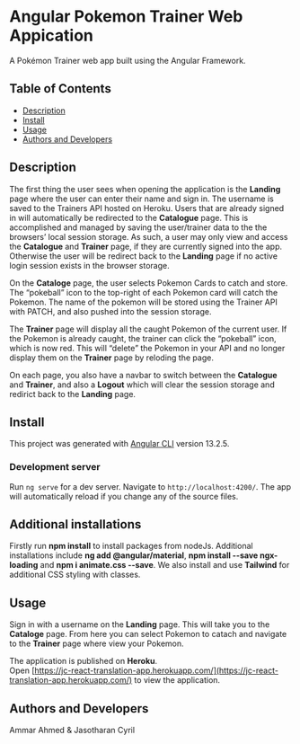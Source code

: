 # Angular Pokemon Trainer Web Appication
A Pokémon Trainer web app built using the Angular Framework.

## Table of Contents
- [Description](#description)
- [Install](#install)
- [Usage](#usage)
- [Authors and Developers](#authors-and-developers)

## Description
The first thing the user sees when opening the application is the **Landing** page where the user can enter their name and sign in.
The username is saved to the Trainers API hosted on Heroku. Users that are already signed in will automatically be redirected to the **Catalogue** page. This is accomplished and managed by saving the user/trainer data to the the browsers’ local session storage. As such, a user may only view and access the **Catalogue** and **Trainer** page, if they are currently signed into the app. Otherwise the user will be redirect back to the **Landing** page if no active login session exists in the browser storage.

On the **Cataloge** page, the user selects Pokemon Cards to catch and store. The “pokeball” icon to the top-right of each Pokemon card will catch the Pokemon. The name of the pokemon will be stored using the Trainer API with PATCH, and also pushed into the session storage. 

The **Trainer** page will display all the caught Pokemon of the current user. If the Pokemon is already caught, the trainer can click the “pokeball” icon, which is now red. This will “delete” the Pokemon in your API and no longer display them on the **Trainer** page by reloding the page. 

On each page, you also have a navbar to switch between the **Catalogue** and **Trainer**, and also a **Logout** which will clear the session storage and redirict back to the **Landing** page.

## Install
This project was generated with [Angular CLI](https://github.com/angular/angular-cli) version 13.2.5.

### Development server

Run `ng serve` for a dev server. Navigate to `http://localhost:4200/`. The app will automatically reload if you change any of the source files.

## Additional installations 
Firstly run **npm install** to install packages from nodeJs.
Additional installations include **ng add @angular/material**, **npm install --save ngx-loading** and **npm i animate.css --save**.
We also install and use **Tailwind** for additional CSS styling with classes.


## Usage

Sign in with a username on the **Landing** page. This will take you to the **Cataloge** page. From here you can select Pokemon to catach and navigate to the **Trainer** page where view your Pokemon.

The application is published on **Heroku**.\
Open [https://jc-react-translation-app.herokuapp.com/](https://jc-react-translation-app.herokuapp.com/) to view the application.

## Authors and Developers

Ammar Ahmed & Jasotharan Cyril
